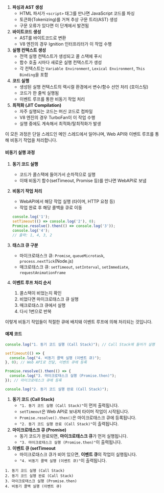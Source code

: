 
1. **파싱과 AST 생성**
	- HTML 파서가 `<script>` 태그를 만나면 JavaScript 코드를 파싱
	- 토큰화(Tokenizing)를 거쳐 추상 구문 트리(AST) 생성
	- 구문 오류가 있다면 이 단계에서 발견됨
2. **바이트코드 생성**
	- AST를 바이트코드로 변환
	- V8 엔진의 경우 Ignition 인터프리터가 이 작업 수행
3. **실행 컨텍스트 생성**
	- 전역 실행 컨텍스트가 생성되고 콜 스택에 푸시
	- 함수 호출 시마다 새로운 실행 컨텍스트가 생성
	- 각 컨텍스트는 `Variable Environment`, `Lexical Environment`, `This Binding`을 포함
4. **코드 실행** 
	- 생성된 실행 컨텍스트의 렉시컬 환경에서 변수/함수 선언 처리 (호이스팅)
	- 코드가 한 줄씩 실행됨
	- 이벤트 루프를 통한 비동기 작업 처리
5. **최적화 (JIT Compilation)**
	- 자주 실행되는 코드는 머신 코드로 컴파일
	- V8 엔진의 경우 TurboFan이 이 작업 수행
	- 실행 중에도 계속해서 최적화/탈최적화가 발생

이 모든 과정은 단일 스레드인 메인 스레드에서 일어나며, Web API와 이벤트 루프를 통해 비동기 작업을 처리합니다.
#### 비동기 실행 과정

1. **동기 코드 실행**
   - 코드가 콜스택에 들어가서 순차적으로 실행
   - 이때 비동기 함수(setTimeout, Promise 등)를 만나면 WebAPI로 보냄

2. **비동기 작업 처리**
   - WebAPI에서 해당 작업 실행 (타이머, HTTP 요청 등)
   - 작업 완료 후 해당 콜백을 큐로 이동
   ```javascript
   console.log('1');
   setTimeout(() => console.log('2'), 0);
   Promise.resolve().then(() => console.log('3'));
   console.log('4');
   // 출력: 1, 4, 3, 2
   ```

3. **태스크 큐 구분**
   - 마이크로태스크 큐: `Promise`, `queueMicrotask`, `process.nextTick`(Node.js)
   - 매크로태스크 큐: `setTimeout`, `setInterval`, `setImmediate`, `requestAnimationFrame`

4. **이벤트 루프 처리 순서**
   1. 콜스택이 비었는지 확인
   2. 비었다면 마이크로태스크 큐 실행
   3. 매크로태스크 큐에서 실행
   4. 다시 1번으로 반복

이렇게 비동기 작업들이 적절한 큐에 배치돼 이벤트 루프에 의해 처리되는 것입니다.
#### 예제 코드

```jsx
console.log("1. 동기 코드 실행 (Call Stack)"); // Call Stack에 들어가 실행

setTimeout(() => {
  console.log("4. 비동기 콜백 실행 (이벤트 큐)");
}, 0); // Web API로 전달, 이벤트 큐에 등록

Promise.resolve().then(() => {
  console.log("3. 마이크로태스크 실행 (Promise.then)");
}); // 마이크로태스크 큐에 등록

console.log("2. 동기 코드 실행 완료 (Call Stack)");

```

1. **동기 코드 (Call Stack)**
    - `"1. 동기 코드 실행 (Call Stack)"`이 먼저 출력됩니다.
    - `setTimeout`은 Web API로 보내져 타이머 작업이 시작됩니다.
    - `Promise.resolve().then()`은 마이크로태스크 큐에 등록됩니다.
    - `"2. 동기 코드 실행 완료 (Call Stack)"`이 출력됩니다.
2. **마이크로태스크 큐 (Promise)**
    - 동기 코드가 완료되면, **마이크로태스크 큐**가 먼저 실행됩니다.
    - `"3. 마이크로태스크 실행 (Promise.then)"`이 출력됩니다.
3. **이벤트 큐 (setTimeout**
    - 마이크로태스크 큐가 비어 있으면, **이벤트 큐**의 작업이 실행됩니다.
    - `"4. 비동기 콜백 실행 (이벤트 큐)"`이 출력됩니다.

```
1. 동기 코드 실행 (Call Stack)
2. 동기 코드 실행 완료 (Call Stack)
3. 마이크로태스크 실행 (Promise.then)
4. 비동기 콜백 실행 (이벤트 큐)
```